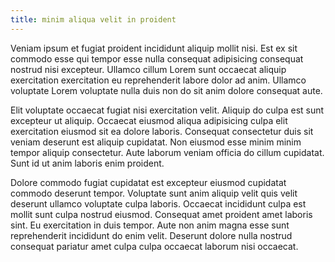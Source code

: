 ```yaml
---
title: minim aliqua velit in proident
---
```


Veniam ipsum et fugiat proident incididunt aliquip mollit nisi. Est ex sit commodo esse qui tempor esse nulla consequat adipisicing consequat nostrud nisi excepteur. Ullamco cillum Lorem sunt occaecat aliquip exercitation exercitation eu reprehenderit labore dolor ad anim. Ullamco voluptate Lorem voluptate nulla duis non do sit anim dolore consequat aute.

Elit voluptate occaecat fugiat nisi exercitation velit. Aliquip do culpa est sunt excepteur ut aliquip. Occaecat eiusmod aliqua adipisicing culpa elit exercitation eiusmod sit ea dolore laboris. Consequat consectetur duis sit veniam deserunt est aliquip cupidatat. Non eiusmod esse minim minim tempor aliquip consectetur. Aute laborum veniam officia do cillum cupidatat. Sunt id ut anim laboris enim proident.

Dolore commodo fugiat cupidatat est excepteur eiusmod cupidatat commodo deserunt tempor. Voluptate sunt anim aliquip velit quis velit deserunt ullamco voluptate culpa laboris. Occaecat incididunt culpa est mollit sunt culpa nostrud eiusmod. Consequat amet proident amet laboris sint. Eu exercitation in duis tempor. Aute non anim magna esse sunt reprehenderit incididunt do enim velit. Deserunt dolore nulla nostrud consequat pariatur amet culpa culpa occaecat laborum nisi occaecat.